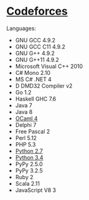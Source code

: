 # [Codeforces](http://codeforces.com/)

Languages:

- GNU GCC 4.9.2
- GNU GCC C11 4.9.2
- GNU G++ 4.9.2
- GNU G++11 4.9.2
- Microsoft Visual C++ 2010
- C# Mono 2.10
- MS C# .NET 4
- D DMD32 Compiler v2
- Go 1.2
- Haskell GHC 7.6
- Java 7
- Java 8
- [OCaml 4](ocaml.md)
- Delphi 7
- Free Pascal 2
- Perl 5.12
- PHP 5.3
- [Python 2.7](python27.md)
- [Python 3.4](python34.md)
- PyPy 2.5.0
- PyPy 3.2.5
- Ruby 2
- Scala 2.11
- JavaScript V8 3
